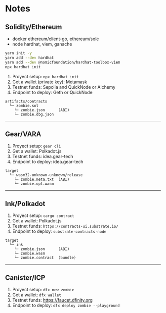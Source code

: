 # Notes

## Solidity/Ethereum
- docker ethereum/client-go, ethereum/solc
- node hardhat, viem, ganache

```bash
yarn init -y
yarn add --dev hardhat
yarn add --dev @nomicfoundation/hardhat-toolbox-viem
npx hardhat init
```

1. Proyect setup: `npx hardhat init`
2. Get a wallet (private key): Metamask
3. Testnet funds: Sepolia and QuickNode or Alchemy
4. Endpoint to deploy: Geth or QuickNode 

```plaintext
artifacts/contracts
  └─ zombie.sol
    └─ zombie.json      (ABI)
    └─ zombie.dbg.json
```

---

## Gear/VARA

1. Proyect setup: `gear cli`
2. Get a wallet: Polkadot.js
3. Testnet funds: idea.gear-tech
4. Endpoint to deploy: idea.gear-tech

```plaintext
target
  └─ wasm32-unknown-unknown/release
    └─ zombie.meta.txt  (ABI)
    └─ zombie.opt.wasm
```

---

## Ink/Polkadot

1. Proyect setup: `cargo contract`
2. Get a wallet: Polkadot.js
3. Testnet funds: `https://contracts-ui.substrate.io/`
4. Endpoint to deploy: `substrate-contracts-node`

```plaintext
target
  └─ ink
    └─ zombie.json      (ABI)
    └─ zombie.wasm
    └─ zombie.contract  (bundle)
```

---

## Canister/ICP

1. Proyect setup: `dfx new zombie`
2. Get a wallet: `dfx wallet`
3. Testnet funds: https://faucet.dfinity.org
4. Endpoint to deploy: `dfx deploy zombie --playground`
